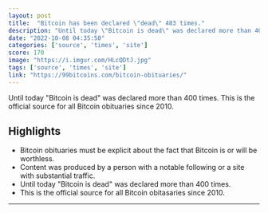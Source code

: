 ```yaml
---
layout: post
title:  "Bitcoin has been declared \"dead\" 483 times."
description: "Until today \"Bitcoin is dead\" was declared more than 400 times. This is the official source for all Bitcoin obituaries since 2010."
date: "2022-10-08 04:35:50"
categories: ['source', 'times', 'site']
score: 170
image: "https://i.imgur.com/HLcQDtJ.jpg"
tags: ['source', 'times', 'site']
link: "https://99bitcoins.com/bitcoin-obituaries/"
---
```


Until today \"Bitcoin is dead\" was declared more than 400 times. This is the official source for all Bitcoin obituaries since 2010.

## Highlights

- Bitcoin obituaries must be explicit about the fact that Bitcoin is or will be worthless.
- Content was produced by a person with a notable following or a site with substantial traffic.
- Until today "Bitcoin is dead" was declared more than 400 times.
- This is the official source for all Bitcoin obitasaries since 2010.

---
